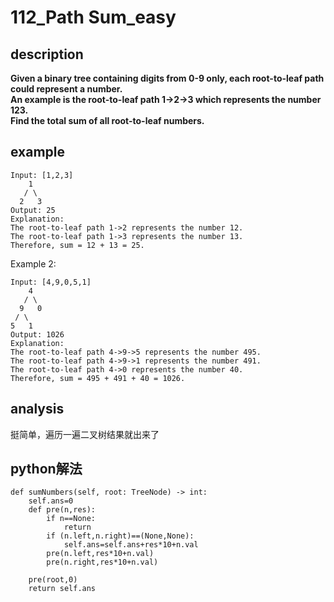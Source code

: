 # 112_Path Sum_easy

## description

**Given a binary tree containing digits from 0-9 only, each root-to-leaf path could represent a number.**  
**An example is the root-to-leaf path 1->2->3 which represents the number 123.**  
**Find the total sum of all root-to-leaf numbers.**  

## example

```
Input: [1,2,3]
    1
   / \
  2   3
Output: 25
Explanation:
The root-to-leaf path 1->2 represents the number 12.
The root-to-leaf path 1->3 represents the number 13.
Therefore, sum = 12 + 13 = 25.
```

Example 2:
```
Input: [4,9,0,5,1]
    4
   / \
  9   0
 / \
5   1
Output: 1026
Explanation:
The root-to-leaf path 4->9->5 represents the number 495.
The root-to-leaf path 4->9->1 represents the number 491.
The root-to-leaf path 4->0 represents the number 40.
Therefore, sum = 495 + 491 + 40 = 1026.
```

## analysis

挺简单，遍历一遍二叉树结果就出来了

## python解法

```
def sumNumbers(self, root: TreeNode) -> int:
    self.ans=0
    def pre(n,res):
        if n==None:
            return
        if (n.left,n.right)==(None,None):
            self.ans=self.ans+res*10+n.val
        pre(n.left,res*10+n.val)
        pre(n.right,res*10+n.val)
    
    pre(root,0)
    return self.ans
```